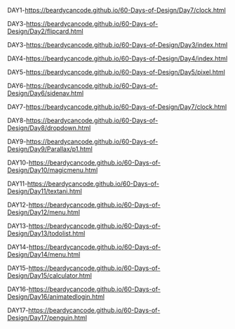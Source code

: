 DAY1-https://beardycancode.github.io/60-Days-of-Design/Day7/clock.html

DAY3-https://beardycancode.github.io/60-Days-of-Design/Day2/flipcard.html

DAY3-https://beardycancode.github.io/60-Days-of-Design/Day3/index.html

DAY4-https://beardycancode.github.io/60-Days-of-Design/Day4/index.html

DAY5-https://beardycancode.github.io/60-Days-of-Design/Day5/pixel.html

DAY6-https://beardycancode.github.io/60-Days-of-Design/Day6/sidenav.html

DAY7-https://beardycancode.github.io/60-Days-of-Design/Day7/clock.html

DAY8-https://beardycancode.github.io/60-Days-of-Design/Day8/dropdown.html

DAY9-https://beardycancode.github.io/60-Days-of-Design/Day9/Parallax/p1.html

DAY10-https://beardycancode.github.io/60-Days-of-Design/Day10/magicmenu.html

DAY11-https://beardycancode.github.io/60-Days-of-Design/Day11/textani.html

DAY12-https://beardycancode.github.io/60-Days-of-Design/Day12/menu.html

DAY13-https://beardycancode.github.io/60-Days-of-Design/Day13/todolist.html

DAY14-https://beardycancode.github.io/60-Days-of-Design/Day14/menu.html

DAY15-https://beardycancode.github.io/60-Days-of-Design/Day15/calculator.html

DAY16-https://beardycancode.github.io/60-Days-of-Design/Day16/animatedlogin.html

DAY17-https://beardycancode.github.io/60-Days-of-Design/Day17/penguin.html

